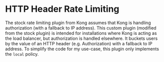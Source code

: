 # HTTP Header Rate Limiting

The stock rate limiting plugin from Kong assumes that Kong is handling authorization (with a fallback to IP address).  This custom plugin (modified from the stock plugin) is intended for installations where Kong is acting as the load balancer, but authorization is handled elsewhere.  It buckets users by the value of an HTTP header (e.g. Authorization) with a fallback to IP address.  To simplify the code for my use-case, this plugin only implements the `local` policy.
